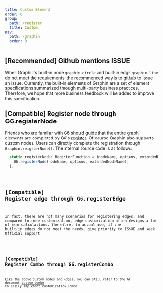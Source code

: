 ```yaml
---
title: Custom Element
order: 0
group:
  path: /register
  title: Custom
nav:
  path: /graphin
  order: 0
---
```


## [Recommended] Github mentions ISSUE

When Graphin's built-in node `graphin-circle` and built-in edge `graphin-line` do not meet the requirements, the recommended way is to [github](https://github.com/antvis/Graphin/issues) to issue an issue. Currently, the built-in elements of Graphin are a set of element specifications summarized through multi-party business practices. Therefore, we hope that more business feedback will be added to improve this specification.

## [Compatible] Register node through G6.registerNode

Friends who are familiar with G6 should guide that the entire graph elements are completed by G6's [register](https://g6.antv.vision/en/docs/manual/middle/elements/nodes/custom-node). Of course Graphin also supports custom nodes. Users can directly complete the registration through `Graphin.reigsterNode()`. The internal source code is as follows:

```jsx | pure
  static registerNode: RegisterFunction = (nodeName, options, extendedNodeName) => {
    G6.registerNode(nodeName, options, extendedNodeName);
  };
```

<code src='./register-node.tsx'>

## [Compatible] Register edge through G6.registerEdge

In fact, there are not many scenarios for registering edges, and compared to node customization, edge customization often designs a lot of `path` calculations. Therefore, in actual use, if the built-in edges do not meet the needs, give priority to ISSUE and seek Official support

<code src='./register-edge.tsx'>

## [Compatible] Register Combo through G6.registerCombo

Like the above custom nodes and edges, you can still refer to the G6 document [custom-combo](https://g6.antv.vision/en/docs/manual/middle/elements/combos/custom-combo) to easily implement customization Combo
